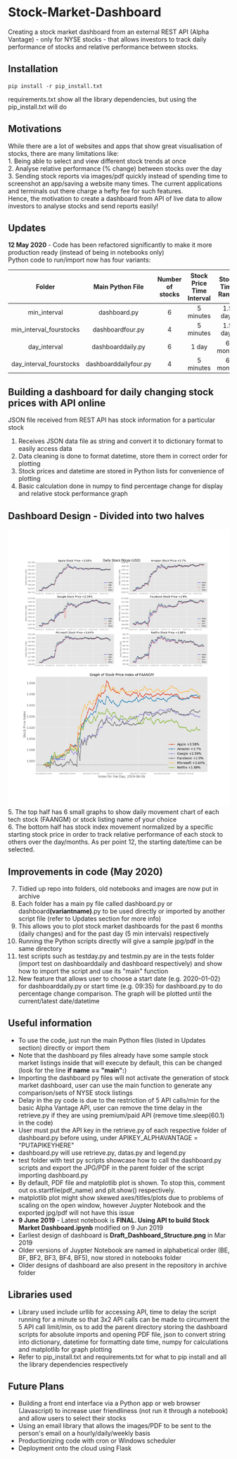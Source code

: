 # Stock-Market-Dashboard
Creating a stock market dashboard from an external REST API (Alpha Vantage) - only for NYSE stocks - that allows investors to track daily performance of stocks and relative performance between stocks.
## Installation
```
pip install -r pip_install.txt
```
requirements.txt show all the library dependencies, but using the pip_install.txt will do
## Motivations
While there are a lot of websites and apps that show great visualisation of stocks, there are many limitations like:
<br>1. Being able to select and view different stock trends at once
<br>2. Analyse relative performance (% change) between stocks over the day
<br>3. Sending stock reports via images/pdf quickly instead of spending time to screenshot an app/saving a website many times. The current applications and terminals out there charge a hefty fee for such features.
<br>Hence, the motivation to create a dashboard from API of live data to allow investors to analyse stocks and send reports easily!
## Updates
<b>12 May 2020</b> - Code has been refactored significantly to make it more production ready (instead of being in notebooks only)
<br>Python code to run/import now has four variants:

| Folder | Main Python File | Number of stocks | Stock Price Time Interval | Stock Time Range | Delay |
| :---: | :---: | :---: | :---: | :---: | :---: |
| min_interval | dashboard.py | 6 | 5 minutes | 1.5 days | 1 min++ |
| min_interval_fourstocks | dashboardfour.py | 4 | 5 minutes | 1.5 days | Minimal delay |
| day_interval | dashboarddaily.py | 6 | 1 day | 6 months | 1 min++ |
| day_interval_fourstocks | dashboarddailyfour.py | 4 | 5 minutes | 6 months | Minimal delay |

## Building a dashboard for daily changing stock prices with API online
JSON file received from REST API has stock information for a particular stock<br>
1. Receives JSON data file as string and convert it to dictionary format to easily access data<br>
2. Data cleaning is done to format datetime, store them in correct order for plotting<br>
3. Stock prices and datetime are stored in Python lists for convenience of plotting<br>
4. Basic calculation done in numpy to find percentage change for display and relative stock performance graph
## Dashboard Design - Divided into two halves
![Stock Prices for June 6, 2019](https://github.com/kohjiaxuan/Stock-Market-Dashboard/blob/master/archive/Dashboard_2019-06-06.jpg)
<br>
5. The top half has 6 small graphs to show daily movement chart of each tech stock (FAANGM) or stock listing name of your choice<br>
6. The bottom half has stock index movement normalized by a specific starting stock price in order to track relative performance of each stock to others over the day/months. As per point 12, the starting date/time can be selected.
## Improvements in code (May 2020)
7. Tidied up repo into folders, old notebooks and images are now put in archive
8. Each folder has a main py file called dashboard.py or dashboard<b>(variantname)</b>.py to be used directly or imported by another script file (refer to Updates section for more info)
9. This allows you to plot stock market dashboards for the past 6 months (daily changes) and for the past day (5 min intervals) respectively
10. Running the Python scripts directly will give a sample jpg/pdf in the same directory
11. test scripts such as testday.py and testmin.py are in the tests folder (import test on dashboarddaily and dashboard respectively) and show how to import the script and use its "main" function
12. New feature that allows user to choose a start date (e.g. 2020-01-02) for dashboarddaily.py or start time (e.g. 09:35) for dashboard.py to do percentage change comparison. The graph will be plotted until the current/latest date/datetime
## Useful information
* To use the code, just run the main Python files (listed in Updates section) directly or import them
* Note that the dashboard py files already have some sample stock market listings inside that will execute by default, this can be changed (look for the line <b>if __name__ == "__main__":</b>)
* Importing the dashboard py files will not activate the generation of stock market dashboard, user can use the main function to generate any comparison/sets of NYSE stock listings
* Delay in the py code is due to the restriction of 5 API calls/min for the basic Alpha Vantage API, user can remove the time delay in the retrieve.py if they are using premium/paid API (remove time.sleep(60.1) in the code)
* User must put the API key in the retrieve.py of each respective folder of dashboard.py before using, under APIKEY_ALPHAVANTAGE = "PUTAPIKEYHERE"
* dashboard.py will use retrieve.py, datas.py and legend.py
* test folder with test py scripts showcase how to call the dashboard.py scripts and export the JPG/PDF in the parent folder of the script importing dashboard.py
* By default, PDF file and matplotlib plot is shown. To stop this, comment out os.startfile(pdf_name) and plt.show() respectively.
* matplotlib plot might show skewed axes/titles/plots due to problems of scaling on the open window, however Juypter Notebook and the exported jpg/pdf will not have this issue
* <b>9 June 2019</b> - Latest notebook is <b>FINAL. Using API to build Stock Market Dashboard.ipynb</b> modified on 9 Jun 2019
* Earliest design of dashboard is <b>Draft_Dashboard_Structure.png</b> in Mar 2019
* Older versions of Juypter Notebook are named in alphabetical order (BE, BF, BF2, BF3, BF4, BF5), now stored in notebooks folder
* Older designs of dashboard are also present in the repository in archive folder
## Libraries used
* Library used include urllib for accessing API, time to delay the script running for a minute so that 3x2 API calls can be made to circumvent the 5 API call limit/min, os to add the parent directory storing the dashboard scripts for absolute imports and opening PDF file, json to convert string into dictionary, datetime for formatting date time, numpy for calculations and matplotlib for graph plotting
* Refer to pip_install.txt and requirements.txt for what to pip install and all the library dependencies respectively
## Future Plans
* Building a front end interface via a Python app or web browser (Javascript) to increase user friendliness (not run it through a notebook) and allow users to select their stocks
* Using an email library that allows the images/PDF to be sent to the person's email on a hourly/daily/weekly basis
* Productionizing code with cron or Windows scheduler
* Deployment onto the cloud using Flask
